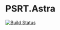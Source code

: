 # PSRT.Astra

[![Build Status](https://dev.azure.com/insertlogic/insertlogic/_apis/build/status/Yen.PSRT.Astra)](https://dev.azure.com/insertlogic/insertlogic/_build/latest?definitionId=1)
